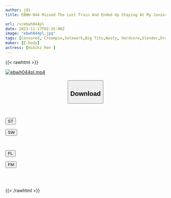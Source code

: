 ```yaml
---
author: j91
title: EBWH-044 Missed The Last Train And Ended Up Staying At My Junior's House... I Was Excited By Her Workout Clothes And Her Healthy Slim Body With Big Breasts, And We Hung Out Like Athletes All Night. Hibyouren

url: /v/ebwh044pl
date: 2023-11-17T02:35:00Z
image: "ebwh044pl.jpg"
tags: [Censored, Creampie,Solowork,Big Tits,Nasty, Hardcore,Slender,Drama	]
maker: [E-body]
actress: [Hibiki Ren ]
---
```



{{< rawhtml >}}

<div class="video" data-videoid="MqoooA7jK1TmbVm">
    <a href="javascript:;">
        <img src="/v/ebwh044pl/ebwh044pl.jpg" width="WIDTH" height="HEIGHT" alt="ebwh044pl.mp4" loading="lazy">
    </a>
</div>

<script type="text/javascript" src="https://j91.asia/asset/on-demand-st.js"></script>

<br>
  <link rel="stylesheet" href="https://j91.asia/asset/bs5.css">
  
  <center>
  <button class="btn btn-primary" type="button" data-bs-toggle="collapse" data-bs-target=".multi-collapse" aria-expanded="false" aria-controls="multiCollapseExample1 multiCollapseExample2"><h2>Download</h2></button></center>
</p>
<div class="row">
  <div class="col">
    <div class="collapse multi-collapse" id="multiCollapseExample1">
      <div class="card card-body">
	      	      <br>
<div class="buttons">  
<p><a href="https://streamtape.to/v/MqoooA7jK1TmbVm" target="_blank"><button class="btn-hover color-3"><i class="fa fa-download"></i> ST</button></a></p>
<p><a href="https://sfastwish.com/oycp46taewp5" target="_blank"><button class="btn-hover color-2"><i class="fa fa-download"></i> SW</button></a></p></div>
    </div>
  </div>
</div>
  <div class="col">
    <div class="collapse multi-collapse" id="multiCollapseExample2">
      <div class="card card-body">
	      <br>
<div class="buttons">
<p><a href="javascript:;" target="_blank"><button class="btn-hover color-9"><i class="fa fa-download"></i> FL</button></a></p>
<p><a href="javascript:;" target="_blank"><button class="btn-hover color-8"><i class="fa fa-download"></i> FM</button></a></p></div>
<br><br>
      </div>
    </div>
  </div>
</div>

{{< /rawhtml >}}
